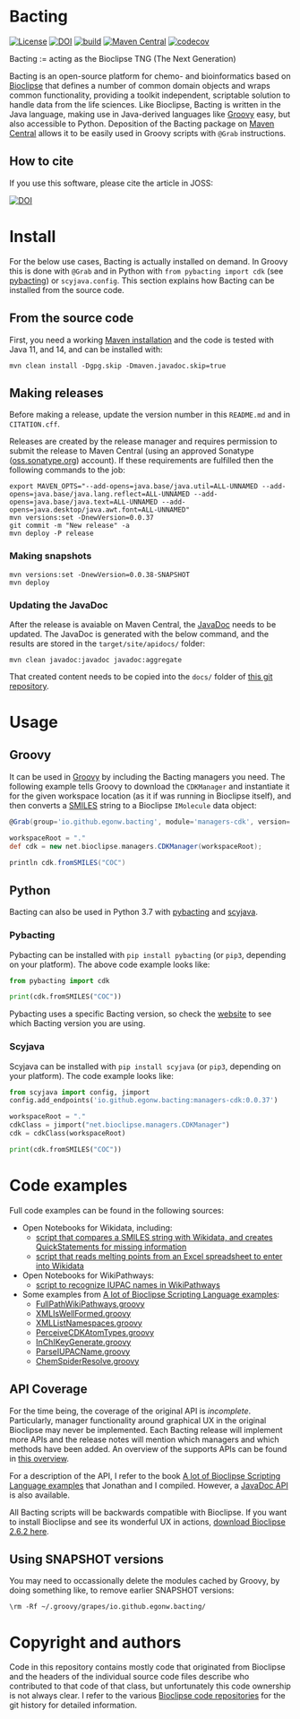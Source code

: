# Bacting

[![License](https://img.shields.io/badge/License-EPL%201.0-red.svg)](https://opensource.org/licenses/EPL-1.0)
[![DOI](https://zenodo.org/badge/DOI/10.5281/zenodo.2638709.svg)](https://doi.org/10.5281/zenodo.2638709)
[![build](https://github.com/egonw/bacting/workflows/build/badge.svg)](https://github.com/egonw/bacting/actions?query=workflow%3Abuild)
[![Maven Central](https://img.shields.io/maven-central/v/io.github.egonw.bacting/bacting.svg?label=Maven%20Central)](https://search.maven.org/search?q=g:%22io.github.egonw.bacting%22%20AND%20a:%22bacting%22)
[![codecov](https://codecov.io/gh/egonw/bacting/branch/master/graph/badge.svg?token=E1NGWVWL04)](https://codecov.io/gh/egonw/bacting)

Bacting := acting as the Bioclipse TNG (The Next Generation)

Bacting is an open-source platform for chemo- and bioinformatics based on [Bioclipse](https://scholia.toolforge.org/topic/Q1769726)
that defines a number of common domain objects and wraps common functionality, providing a toolkit independent, scriptable solution to
handle data from the life sciences. Like Bioclipse, Bacting is written in the Java language, making use in Java-derived
languages like [Groovy](https://en.wikipedia.org/wiki/Apache_Groovy) easy, but also accessible to Python. Deposition of the Bacting package on
[Maven Central](https://search.maven.org/search?q=g:%22io.github.egonw.bacting%22%20AND%20a:%22bacting%22) allows it
to be easily used in Groovy scripts with `@Grab` instructions.

## How to cite

If you use this software, please cite the article in JOSS:

[![DOI](https://joss.theoj.org/papers/10.21105/joss.02558/status.svg)](https://doi.org/10.21105/joss.02558)

# Install

For the below use cases, Bacting is actually installed on demand. In Groovy this is done with
`@Grab` and in Python with `from pybacting import cdk` (see [pybacting](https://github.com/cthoyt/pybacting))
or `scyjava.config`. This section explains how Bacting can be installed from
the source code.

## From the source code

First, you need a working [Maven installation](https://www.google.nl/search?q=install+maven) and the code is tested with
Java 11, and 14, and can be installed with:

```shell
mvn clean install -Dgpg.skip -Dmaven.javadoc.skip=true
```

## Making releases

Before making a release, update the version number in this `README.md` and in `CITATION.cff`.

Releases are created by the release manager and requires permission to submit the release to Maven Central
(using an approved Sonatype ([oss.sonatype.org](http://oss.sonatype.org/)) account).
If these requirements are fulfilled then the following commands to the job:

```shell
export MAVEN_OPTS="--add-opens=java.base/java.util=ALL-UNNAMED --add-opens=java.base/java.lang.reflect=ALL-UNNAMED --add-opens=java.base/java.text=ALL-UNNAMED --add-opens=java.desktop/java.awt.font=ALL-UNNAMED"
mvn versions:set -DnewVersion=0.0.37
git commit -m "New release" -a
mvn deploy -P release
```

### Making snapshots

```shell
mvn versions:set -DnewVersion=0.0.38-SNAPSHOT
mvn deploy
```

### Updating the JavaDoc

After the release is avaiable on Maven Central, the [JavaDoc](https://egonw.github.io/bacting-api/)
needs to be updated. The JavaDoc is generated with the below command, and the results are stored
in the `target/site/apidocs/` folder:

```shell
mvn clean javadoc:javadoc javadoc:aggregate
```

That created content needs to be copied into the `docs/` folder of
[this git repository](https://github.com/egonw/bacting-api/).

# Usage

## Groovy

It can be used in [Groovy](https://en.wikipedia.org/wiki/Apache_Groovy) by including the
Bacting managers you need. The following example tells Groovy to download the `CDKManager`
and instantiate it for the given workspace location (as it if was running in Bioclipse
itself), and then converts a [SMILES](https://en.wikipedia.org/wiki/Simplified_molecular-input_line-entry_system)
string to a Bioclipse `IMolecule` data object:

```groovy
@Grab(group='io.github.egonw.bacting', module='managers-cdk', version='0.0.37')

workspaceRoot = "."
def cdk = new net.bioclipse.managers.CDKManager(workspaceRoot);

println cdk.fromSMILES("COC")
```

## Python

Bacting can also be used in Python 3.7 with [pybacting](https://github.com/cthoyt/pybacting) and
[scyjava](https://github.com/scijava/scyjava).

### Pybacting

Pybacting can be installed with `pip install pybacting` (or `pip3`, depending on your platform).
The above code example looks like:

```python
from pybacting import cdk

print(cdk.fromSMILES("COC"))
```

Pybacting uses a specific Bacting version, so check the [website](https://github.com/cthoyt/pybacting)
to see which Bacting version you are using.

### Scyjava

Scyjava can be installed with `pip install scyjava` (or `pip3`, depending on your platform).
The code example looks like:

```python
from scyjava import config, jimport
config.add_endpoints('io.github.egonw.bacting:managers-cdk:0.0.37')

workspaceRoot = "."
cdkClass = jimport("net.bioclipse.managers.CDKManager")
cdk = cdkClass(workspaceRoot)

print(cdk.fromSMILES("COC"))
```

# Code examples

Full code examples can be found in the following sources:

* Open Notebooks for Wikidata, including:
  * [script that compares a SMILES string with Wikidata, and creates QuickStatements for missing information](https://github.com/egonw/ons-wikidata/blob/master/Wikidata/createWDitemsFromSMILES.groovy)
  * [script that reads melting points from an Excel spreadsheet to enter into Wikidata](https://github.com/egonw/ons-wikidata/blob/master/MeltingPoints/createQuickStatements.groovy)
* Open Notebooks for WikiPathways:
  * [script to recognize IUPAC names in WikiPathways](https://github.com/egonw/ons-wikipathways/blob/master/WikiPathways/getLabelsWithIUPACNames.groovy)
* Some examples from [A lot of Bioclipse Scripting Language examples](https://bioclipse.github.io/bioclipse.scripting/):
  * [FullPathWikiPathways.groovy](https://bioclipse.github.io/bioclipse.scripting/code/FullPathWikiPathways.code.html)
  * [XMLIsWellFormed.groovy](https://bioclipse.github.io/bioclipse.scripting/code/XMLIsWellFormed.code.html)
  * [XMLListNamespaces.groovy](https://bioclipse.github.io/bioclipse.scripting/code/XMLListNamespaces.code.html)
  * [PerceiveCDKAtomTypes.groovy](https://bioclipse.github.io/bioclipse.scripting/code/PerceiveCDKAtomTypes.code.html)
  * [InChIKeyGenerate.groovy](https://bioclipse.github.io/bioclipse.scripting/code/InChIKeyGenerate.code.html)
  * [ParseIUPACName.groovy](https://bioclipse.github.io/bioclipse.scripting/code/ParseIUPACName.code.html)
  * [ChemSpiderResolve.groovy](https://bioclipse.github.io/bioclipse.scripting/code/ChemSpiderResolve.code.html)

## API Coverage

For the time being, the coverage of the original API is *incomplete*.
Particularly, manager functionality around graphical UX
in the original Bioclipse may never be implemented. Each Bacting release will implement more APIs and
the release notes will mention which managers and which methods have been added.
An overview of the supports APIs can be found in [this overview](https://github.com/egonw/bacting/projects/2).

For a description of the API, I refer to the book
[A lot of Bioclipse Scripting Language examples](https://bioclipse.github.io/bioclipse.scripting/) that
Jonathan and I compiled. However, a [JavaDoc API](https://egonw.github.io/bacting-api/) is also available.

All Bacting scripts will be backwards compatible with Bioclipse. If you want to install Bioclipse
and see its wonderful UX in actions, [download Bioclipse 2.6.2 here](https://sourceforge.net/projects/bioclipse/files/bioclipse2/bioclipse2.6.2/).

## Using SNAPSHOT versions

You may need to occassionally delete the
modules cached by Groovy, by doing something like, to remove earlier SNAPSHOT versions:

```shell
\rm -Rf ~/.groovy/grapes/io.github.egonw.bacting/
```

# Copyright and authors

Code in this repository contains mostly code that originated from Bioclipse
and the headers of the individual source code files describe who contributed to that code of that class, but unfortunately this code
ownership is not always clear. I refer to the various [Bioclipse code repositories](https://github.com/bioclipse)
for the git history for detailed information.

